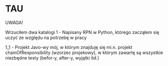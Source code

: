 # TAU

UWAGA! 

Wrzuciłem dwa katalogi 
1 - Napisany RPN w Python, którego zacząłem się uczyć ze względu na potrzebę w pracy

1_1 - Projekt Javo-wy mój, w którym znajduję się mi.n. projekt chainOfResponsibility (wzorzec projekowy), w którym zawartę są wszystkie niezbędne testy (befor-y, after-y, wyjątki itd.)
